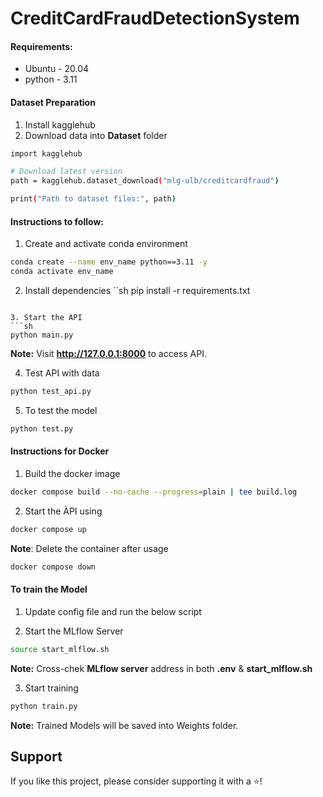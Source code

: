 # CreditCardFraudDetectionSystem

#### Requirements:

+ Ubuntu - 20.04
+ python - 3.11

#### Dataset Preparation

1. Install kagglehub
2. Download data into **Dataset** folder

```sh
import kagglehub

# Download latest version
path = kagglehub.dataset_download("mlg-ulb/creditcardfraud")

print("Path to dataset files:", path)
```

#### Instructions to follow:

1. Create and activate conda environment

```sh
conda create --name env_name python==3.11 -y
conda activate env_name
```

2. Install dependencies
``sh
pip install -r requirements.txt
```

3. Start the API 
```sh
python main.py
```
**Note:** Visit **http://127.0.0.1:8000** to access API.

4. Test API with data
```sh
python test_api.py
```

5. To test the model
```sh
python test.py
```

#### Instructions for Docker

1. Build the docker image

```sh
docker compose build --no-cache --progress=plain | tee build.log
```

2. Start the ÀPI using 

```sh
docker compose up
```

**Note**: Delete the container after usage

```sh
docker compose down
```

#### To train the Model

1. Update config file and run the below script

2. Start the MLflow Server

```sh
source start_mlflow.sh
```
**Note:** Cross-chek **MLflow server** address in both **.env** & **start_mlflow.sh**

3. Start training

```sh
python train.py
```
**Note:** Trained Models will be saved into Weights folder.

## Support

If you like this project, please consider supporting it with a ⭐!
